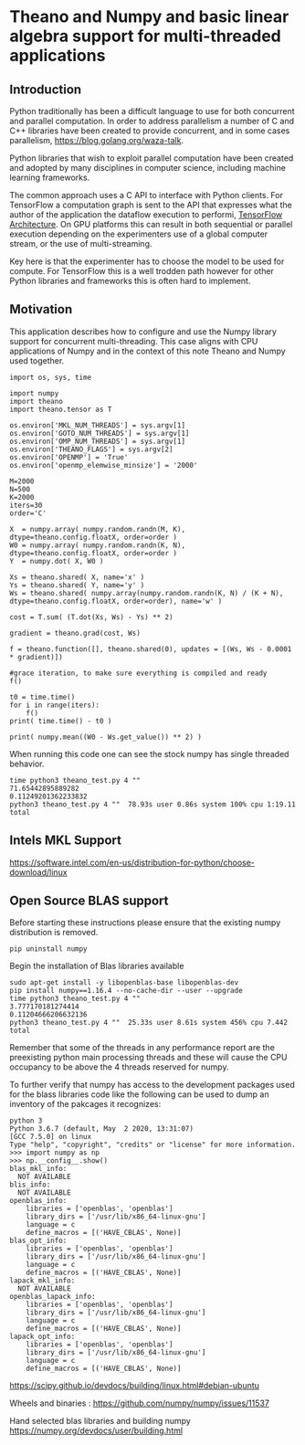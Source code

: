 # Theano and Numpy and basic linear algebra support for multi-threaded applications

## Introduction

Python traditionally has been a difficult language to use for both concurrent and parallel computation.  In order to address parallelism a number of C and C++ libraries have been created to provide concurrent, and in some cases parallelism, https://blog.golang.org/waza-talk.

Python libraries that wish to exploit parallel computation have been created and adopted by many disciplines in computer science, including machine learning frameworks.

The common approach uses a C API to interface with Python clients.  For TensorFlow a computation graph is sent to the API that expresses what the author of the application the dataflow execution to performi, [TensorFlow Architecture](https://github.com/tensorflow/docs/blob/master/site/en/r1/guide/extend/architecture.md).  On GPU platforms this can result in both sequential or parallel execution depending on the experimenters use of a global computer stream, or the use of multi-streaming.

Key here is that the experimenter has to choose the model to be used for compute.  For TensorFlow this is a well trodden path however for other Python libraries and frameworks this is often hard to implement.

## Motivation

This application describes how to configure and use the Numpy library support for concurrent multi-threading.  This case aligns with CPU applications of Numpy and in the context of this note Theano and Numpy used together.

```
import os, sys, time

import numpy
import theano
import theano.tensor as T

os.environ['MKL_NUM_THREADS'] = sys.argv[1]
os.environ['GOTO_NUM_THREADS'] = sys.argv[1]
os.environ['OMP_NUM_THREADS'] = sys.argv[1]
os.environ['THEANO_FLAGS'] = sys.argv[2]
os.environ['OPENMP'] = 'True'
os.environ['openmp_elemwise_minsize'] = '2000'

M=2000
N=500
K=2000
iters=30
order='C'

X  = numpy.array( numpy.random.randn(M, K), dtype=theano.config.floatX, order=order )
W0 = numpy.array( numpy.random.randn(K, N), dtype=theano.config.floatX, order=order )
Y  = numpy.dot( X, W0 )

Xs = theano.shared( X, name='x' )
Ys = theano.shared( Y, name='y' )
Ws = theano.shared( numpy.array(numpy.random.randn(K, N) / (K + N), dtype=theano.config.floatX, order=order), name='w' )

cost = T.sum( (T.dot(Xs, Ws) - Ys) ** 2)

gradient = theano.grad(cost, Ws)

f = theano.function([], theano.shared(0), updates = [(Ws, Ws - 0.0001 * gradient)])

#grace iteration, to make sure everything is compiled and ready
f()

t0 = time.time()
for i in range(iters):
    f()
print( time.time() - t0 )

print( numpy.mean((W0 - Ws.get_value()) ** 2) )
```

When running this code one can see the stock numpy has single threaded behavior.

```
time python3 theano_test.py 4 ""
71.65442895889282
0.11249201362233832
python3 theano_test.py 4 ""  78.93s user 0.86s system 100% cpu 1:19.11 total
```

## Intels MKL Support

https://software.intel.com/en-us/distribution-for-python/choose-download/linux

## Open Source BLAS support

Before starting these instructions please ensure that the existing numpy distribution is removed.

```
pip uninstall numpy
```

Begin the installation of Blas libraries available

```
sudo apt-get install -y libopenblas-base libopenblas-dev
pip install numpy==1.16.4 --no-cache-dir --user --upgrade
time python3 theano_test.py 4 ""
3.777170181274414
0.11204666206632136
python3 theano_test.py 4 ""  25.33s user 8.61s system 456% cpu 7.442 total
```

Remember that some of the threads in any performance report are the preexisting python main processing threads and these will cause the CPU occupancy to be above the 4 threads reserved for numpy.

To further verify that numpy has access to the development packages used for the blass libraries code like the following can be used to dump an inventory of the pakcages it recognizes:

```
python 3
Python 3.6.7 (default, May  2 2020, 13:31:07)
[GCC 7.5.0] on linux
Type "help", "copyright", "credits" or "license" for more information.
>>> import numpy as np
>>> np.__config__.show()
blas_mkl_info:
  NOT AVAILABLE
blis_info:
  NOT AVAILABLE
openblas_info:
    libraries = ['openblas', 'openblas']
    library_dirs = ['/usr/lib/x86_64-linux-gnu']
    language = c
    define_macros = [('HAVE_CBLAS', None)]
blas_opt_info:
    libraries = ['openblas', 'openblas']
    library_dirs = ['/usr/lib/x86_64-linux-gnu']
    language = c
    define_macros = [('HAVE_CBLAS', None)]
lapack_mkl_info:
  NOT AVAILABLE
openblas_lapack_info:
    libraries = ['openblas', 'openblas']
    library_dirs = ['/usr/lib/x86_64-linux-gnu']
    language = c
    define_macros = [('HAVE_CBLAS', None)]
lapack_opt_info:
    libraries = ['openblas', 'openblas']
    library_dirs = ['/usr/lib/x86_64-linux-gnu']
    language = c
    define_macros = [('HAVE_CBLAS', None)]

```

https://scipy.github.io/devdocs/building/linux.html#debian-ubuntu

Wheels and binaries : https://github.com/numpy/numpy/issues/11537

Hand selected blas libraries and building numpy https://numpy.org/devdocs/user/building.html
